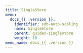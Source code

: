```yaml
---
title: SingleStore
menu:
  docs_{{ .version }}:
    identifier: sdb-auto-scaling
    name: SingleStore
    parent: guides-singlestore
    weight: 10
menu_name: docs_{{ .version }}
---
```

